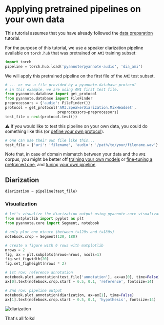 # Applying pretrained pipelines on your own data

This tutorial assumes that you have already followed the [data preparation](../../data_preparation) tutorial.

For the purpose of this tutorial, we use a speaker diarization pipeline available on `torch.hub` that was pretrained on `AMI` training subset:

```python
import torch
pipeline = torch.hub.load('pyannote/pyannote-audio', 'dia_ami')
```

We will apply this pretrained pipeline on the first file of the `AMI` test subset.

```python
# ... or use a file provided by a pyannote.database protocol
# in this example, we are using AMI first test file.
from pyannote.database import get_protocol
from pyannote.database import FileFinder
preprocessors = {'audio': FileFinder()}
protocol = get_protocol('AMI.SpeakerDiarization.MixHeadset',
                        preprocessors=preprocessors)
test_file = next(protocol.test())
```

:warning: If you would like to test this pipeline on your own data, you could do something like this (or [define your own protocol](../../data_preparation)). 

```python
# one can use their own file like this...
test_file = {'uri': 'filename', 'audio': '/path/to/your/filename.wav'}
```

Note that, in case of domain mismatch between your data and the `AMI` corpus, you might be better off [training your own models](../../models) or [fine-tuning a pretrained one](../../finetune), and [tuning your own pipeline](../../pipelines).

## Diarization

```python
diarization = pipeline(test_file)
```

### Visualization

```python
# let's visualize the diarization output using pyannote.core visualization API
from matplotlib import pyplot as plt
from pyannote.core import Segment, notebook

# only plot one minute (between t=120s and t=180s)
notebook.crop = Segment(120, 180)

# create a figure with 6 rows with matplotlib
nrows = 2
fig, ax = plt.subplots(nrows=nrows, ncols=1)
fig.set_figwidth(20)
fig.set_figheight(nrows * 2)

# 1st row: reference annotation
notebook.plot_annotation(test_file['annotation'], ax=ax[0], time=False)
ax[0].text(notebook.crop.start + 0.5, 0.1, 'reference', fontsize=14)

# 2nd row: pipeline output
notebook.plot_annotation(diarization, ax=ax[1], time=False)
ax[1].text(notebook.crop.start + 0.5, 0.1, 'hypothesis', fontsize=14)
```

![diarization](diarization.png)

That's all folks!
